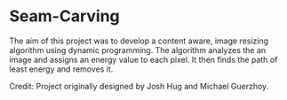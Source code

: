 # Seam-Carving

The aim of this project was to develop a content aware, image resizing algorithm using dynamic programming. The algorithm analyzes the an image and assigns an energy value to each pixel. It then finds the path of least energy and removes it.

Credit: Project originally designed by Josh Hug and Michael Guerzhoy.
